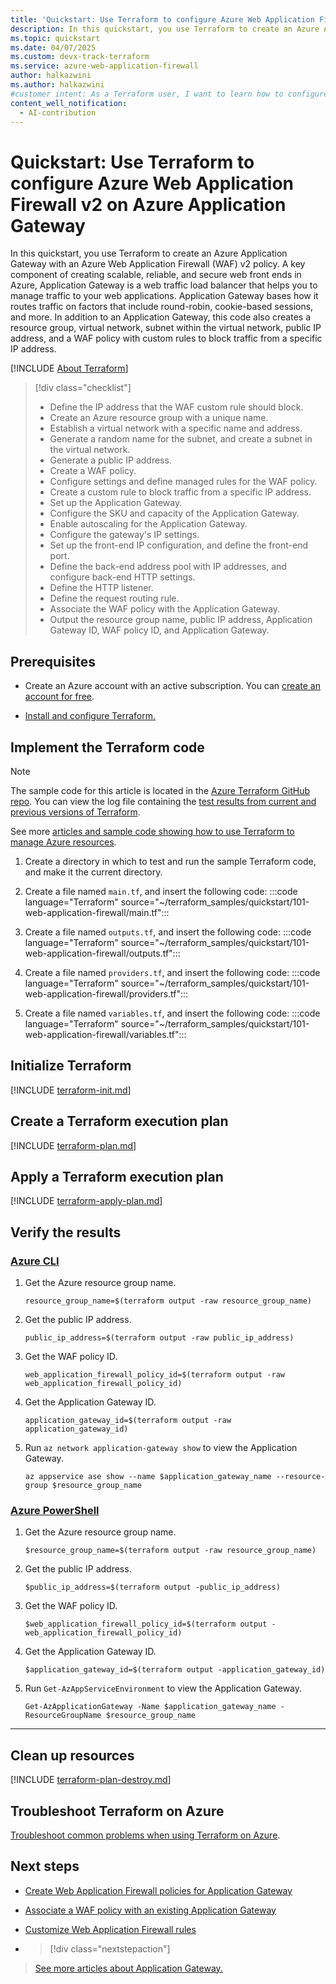 ```yaml
---
title: 'Quickstart: Use Terraform to configure Azure Web Application Firewall v2 on Azure Application Gateway'
description: In this quickstart, you use Terraform to create an Azure Application Gateway with an Azure Web Application Firewall (WAF) v2 policy. A virtual network with a subnet, a static public IP address, a WAF policy with custom rules, and Azure Application Gateway with autoscaling work together to block specific IP addresses.
ms.topic: quickstart
ms.date: 04/07/2025
ms.custom: devx-track-terraform
ms.service: azure-web-application-firewall
author: halkazwini
ms.author: halkazwini
#customer intent: As a Terraform user, I want to learn how to configure Azure Web Application Firewall v2 on Azure Application Gateway.
content_well_notification: 
  - AI-contribution
---
```


# Quickstart: Use Terraform to configure Azure Web Application Firewall v2 on Azure Application Gateway

In this quickstart, you use Terraform to create an Azure Application Gateway with an Azure Web Application Firewall (WAF) v2 policy. A key component of creating scalable, reliable, and secure web front ends in Azure, Application Gateway is a web traffic load balancer that helps you to manage traffic to your web applications. Application Gateway bases how it routes traffic on factors that include round-robin, cookie-based sessions, and more. In addition to an Application Gateway, this code also creates a resource group, virtual network, subnet within the virtual network, public IP address, and a WAF policy with custom rules to block traffic from a specific IP address.

[!INCLUDE [About Terraform](~/azure-dev-docs-pr/articles/terraform/includes/abstract.md)]

> [!div class="checklist"]
> * Define the IP address that the WAF custom rule should block.
> * Create an Azure resource group with a unique name.
> * Establish a virtual network with a specific name and address.
> * Generate a random name for the subnet, and create a subnet in the virtual network.
> * Generate a public IP address.
> * Create a WAF policy.
> * Configure settings and define managed rules for the WAF policy.
> * Create a custom rule to block traffic from a specific IP address.
> * Set up the Application Gateway.
> * Configure the SKU and capacity of the Application Gateway.
> * Enable autoscaling for the Application Gateway.
> * Configure the gateway's IP settings.
> * Set up the front-end IP configuration, and define the front-end port.
> * Define the back-end address pool with IP addresses, and configure back-end HTTP settings.
> * Define the HTTP listener.
> * Define the request routing rule.
> * Associate the WAF policy with the Application Gateway.
> * Output the resource group name, public IP address, Application Gateway ID, WAF policy ID, and Application Gateway.

## Prerequisites

- Create an Azure account with an active subscription. You can [create an account for free](https://azure.microsoft.com/free/?WT.mc_id=A261C142F).

- [Install and configure Terraform.](/azure/developer/terraform/quickstart-configure)

## Implement the Terraform code

> [!NOTE]
> The sample code for this article is located in the [Azure Terraform GitHub repo](https://github.com/Azure/terraform/tree/master/quickstart/101-web-application-firewall). You can view the log file containing the [test results from current and previous versions of Terraform](https://github.com/Azure/terraform/tree/master/quickstart/101-web-application-firewall/TestRecord.md).
> 
> See more [articles and sample code showing how to use Terraform to manage Azure resources](/azure/terraform).

1. Create a directory in which to test and run the sample Terraform code, and make it the current directory.

1. Create a file named `main.tf`, and insert the following code:
    :::code language="Terraform" source="~/terraform_samples/quickstart/101-web-application-firewall/main.tf":::

1. Create a file named `outputs.tf`, and insert the following code:
    :::code language="Terraform" source="~/terraform_samples/quickstart/101-web-application-firewall/outputs.tf":::

1. Create a file named `providers.tf`, and insert the following code:
    :::code language="Terraform" source="~/terraform_samples/quickstart/101-web-application-firewall/providers.tf":::

1. Create a file named `variables.tf`, and insert the following code:
    :::code language="Terraform" source="~/terraform_samples/quickstart/101-web-application-firewall/variables.tf":::

## Initialize Terraform

[!INCLUDE [terraform-init.md](~/azure-dev-docs-pr/articles/terraform/includes/terraform-init.md)]

## Create a Terraform execution plan

[!INCLUDE [terraform-plan.md](~/azure-dev-docs-pr/articles/terraform/includes/terraform-plan.md)]

## Apply a Terraform execution plan

[!INCLUDE [terraform-apply-plan.md](~/azure-dev-docs-pr/articles/terraform/includes/terraform-apply-plan.md)]

## Verify the results

### [Azure CLI](#tab/azure-cli)

1. Get the Azure resource group name.

    ```console
    resource_group_name=$(terraform output -raw resource_group_name)
    ```

1. Get the public IP address.

    ```console
    public_ip_address=$(terraform output -raw public_ip_address)
    ```

1. Get the WAF policy ID.

    ```console
    web_application_firewall_policy_id=$(terraform output -raw web_application_firewall_policy_id)
    ```

1. Get the Application Gateway ID.

    ```console
    application_gateway_id=$(terraform output -raw application_gateway_id)
    ```

1. Run `az network application-gateway show` to view the Application Gateway.

    ```azurecli
    az appservice ase show --name $application_gateway_name --resource-group $resource_group_name  
    ```

### [Azure PowerShell](#tab/azure-powershell)

1. Get the Azure resource group name.

    ```console
    $resource_group_name=$(terraform output -raw resource_group_name)
    ```

1. Get the public IP address.

    ```console
    $public_ip_address=$(terraform output -public_ip_address)
    ```

1. Get the WAF policy ID.

    ```console
    $web_application_firewall_policy_id=$(terraform output -web_application_firewall_policy_id)
    ```

1. Get the Application Gateway ID.

    ```console
    $application_gateway_id=$(terraform output -application_gateway_id)
    ```

1. Run `Get-AzAppServiceEnvironment` to view the Application Gateway.

    ```azurepowershell
    Get-AzApplicationGateway -Name $application_gateway_name -ResourceGroupName $resource_group_name 
    ```

---

## Clean up resources

[!INCLUDE [terraform-plan-destroy.md](~/azure-dev-docs-pr/articles/terraform/includes/terraform-plan-destroy.md)]

## Troubleshoot Terraform on Azure

[Troubleshoot common problems when using Terraform on Azure](/azure/developer/terraform/troubleshoot).

## Next steps

- [Create Web Application Firewall policies for Application Gateway](/azure/web-application-firewall/ag/create-waf-policy-ag)
- [Associate a WAF policy with an existing Application Gateway](/azure/web-application-firewall/ag/associate-waf-policy-existing-gateway)
- [Customize Web Application Firewall rules](/azure/web-application-firewall/ag/application-gateway-customize-waf-rules-portal)

- > [!div class="nextstepaction"]
> [See more articles about Application Gateway.](/search/?terms=Azure%20application%20gateway%20and%20terraform)